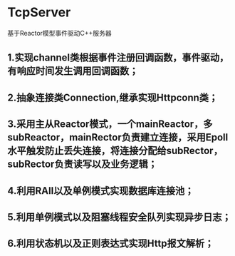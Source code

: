 # TcpServer
基于Reactor模型事件驱动C++服务器

## 1.实现channel类根据事件注册回调函数，事件驱动，有响应时间发生调用回调函数；
## 2.抽象连接类Connection,继承实现Httpconn类；
## 3.采用主从Reactor模式，一个mainReactor，多subReactor，mainRector负责建立连接，采用Epoll水平触发防止丢失连接，将连接分配给subRector，subRector负责读写以及业务逻辑；
## 4.利用RAII以及单例模式实现数据库连接池；
## 5.利用单例模式以及阻塞线程安全队列实现异步日志；
## 6.利用状态机以及正则表达式实现Http报文解析；
